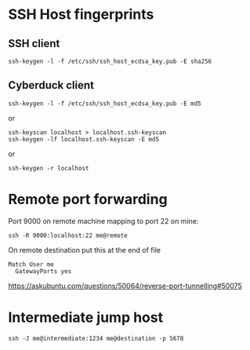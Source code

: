 # SSH Host fingerprints
## SSH client

    ssh-keygen -l -f /etc/ssh/ssh_host_ecdsa_key.pub -E sha256

## Cyberduck client

    ssh-keygen -l -f /etc/ssh/ssh_host_ecdsa_key.pub -E md5

or

    ssh-keyscan localhost > localhost.ssh-keyscan
    ssh-keygen -lf localhost.ssh-keyscan -E md5

or

    ssh-keygen -r localhost

# Remote port forwarding

Port 9000 on remote machine mapping to port 22 on mine:

    ssh -R 9000:localhost:22 me@remote

On remote destination put this at the end of file

    Match User me
      GatewayPorts yes

https://askubuntu.com/questions/50064/reverse-port-tunnelling#50075

# Intermediate jump host

    ssh -J me@intermediate:1234 me@destination -p 5678



